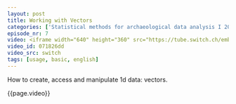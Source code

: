 ```yaml
---
layout: post
title: Working with Vectors
categories: ['Statistical methods for archaeological data analysis I 2019']
episode_nr: 7
video: <iframe width="640" height="360" src="https://tube.switch.ch/embed/071826dd" frameborder="0" webkitallowfullscreen mozallowfullscreen allowfullscreen></iframe>
video_id: 071826dd
video_src: switch
tags: [usage, basic, english]
---
```


How to create, access and manipulate 1d data: vectors.
<!--more-->
{{page.video}}
